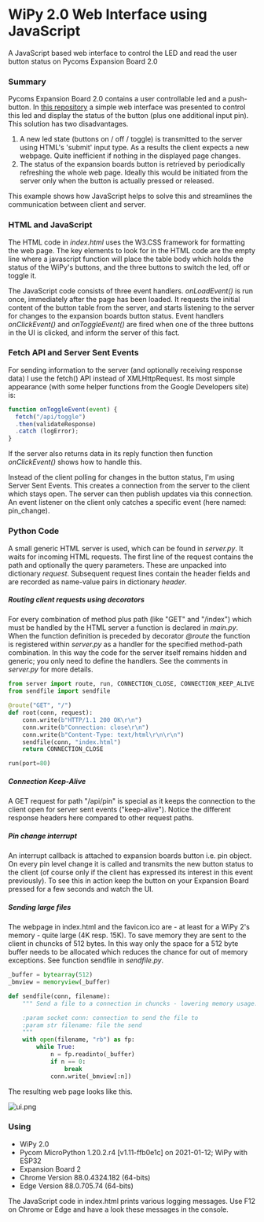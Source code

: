 # WiPy 2.0 Web Interface using JavaScript
A JavaScript based web interface to control the LED and read the user button status on Pycoms Expansion Board 2.0

### Summary
Pycoms Expansion Board 2.0 contains a user controllable led and a push-button. In [this repository](https://github.com/erikdelange/WiPy-2.0-Web-Interface) a simple web interface was presented to control this led and display the status of the button (plus one additional input pin). This solution has two disadvantages.
1. A new led state (buttons on / off / toggle) is transmitted to the server using HTML's 'submit' input type. As a results the client expects a new webpage. Quite inefficient if nothing in the displayed page changes.
2. The status of the expansion boards button is retrieved by periodically refreshing the whole web page. Ideally this would be initiated from the server only when the button is actually pressed or released.

This example shows how JavaScript helps to solve this and streamlines the communication between client and server.

### HTML and JavaScript
The HTML code in *index.html* uses the W3.CSS framework for formatting the web page. The key elements to look for in the HTML code are the empty line where a javascript function will place the table body which holds the status of the WiPy's buttons, and the three buttons to switch the led, off or toggle it.

The JavaScript code consists of three event handlers. *onLoadEvent()* is run once, immediately after the page has been loaded. It requests the initial content of the button table from the server, and starts listening to the server for changes to the expansion boards button status. Event handlers *onClickEvent()* and *onToggleEvent()* are fired when one of the three buttons in the UI is clicked, and inform the server of this fact.

### Fetch API and Server Sent Events
For sending information to the server (and optionally receiving response data) I use the fetch() API instead of XMLHttpRequest. Its most simple appearance (with some helper functions from the Google Developers site) is:
``` JavaScript
function onToggleEvent(event) {
  fetch("/api/toggle")
  .then(validateResponse)
  .catch (logError);
}
```
If the server also returns data in its reply function then function *onClickEvent()* shows how to handle this.

Instead of the client polling for changes in the button status, I'm using Server Sent Events. This creates a connection from the server to the client which stays open. The server can then publish updates via this connection. An event listener on the client only catches a specific event (here named: pin_change).

### Python Code
A small generic HTML server is used, which can be found in *server.py*. It waits for incoming HTML requests. The first line of the request contains the path and optionally the query parameters. These are unpacked into dictionary *request*. Subsequent request lines contain the header fields and are recorded as name-value pairs in dictionary *header*.

##### Routing client requests using decorators
For every combination of method plus path (like "GET" and "/index") which must be handled by the HTML server a function is declared in *main.py*. When the function definition is preceded by decorator *@route* the function is registered within *server.py* as a handler for the specified method-path combination. In this way the code for the server itself remains hidden and generic; you only need to define the handlers. See the comments in *server.py* for more details.
``` python
from server import route, run, CONNECTION_CLOSE, CONNECTION_KEEP_ALIVE
from sendfile import sendfile

@route("GET", "/")
def root(conn, request):
    conn.write(b"HTTP/1.1 200 OK\r\n")
    conn.write(b"Connection: close\r\n")
    conn.write(b"Content-Type: text/html\r\n\r\n")
    sendfile(conn, "index.html")
    return CONNECTION_CLOSE

run(port=80)
```
##### Connection Keep-Alive
A GET request for path "/api/pin" is special as it keeps the connection to the client open for server sent events ("keep-alive"). Notice the different response headers here compared to other request paths.

##### Pin change interrupt
An interrupt callback is attached to expansion boards button i.e. pin object. On every pin level change it is called and transmits the new button status to the client (of course only if the client has expressed its interest in this event previously). To see this in action keep the button on your Expansion Board pressed for a few seconds and watch the UI.

##### Sending large files
The webpage in index.html and the favicon.ico are - at least for a WiPy 2's memory - quite large (4K resp. 15K). To save memory they are sent to the client in chuncks of 512 bytes. In this way only the space for a 512 byte buffer needs to be allocated which reduces the chance for out of memory exceptions. See function sendfile in *sendfile.py*.
``` python
_buffer = bytearray(512)
_bmview = memoryview(_buffer)

def sendfile(conn, filename):
    """ Send a file to a connection in chuncks - lowering memory usage.

    :param socket conn: connection to send the file to
    :param str filename: file the send
    """
    with open(filename, "rb") as fp:
        while True:
            n = fp.readinto(_buffer)
            if n == 0:
                break
            conn.write(_bmview[:n])
```
The resulting web page looks like this.

![ui.png](https://github.com/erikdelange/WiPy-2.0-Web-Interface-using-JavaScript/blob/master/ui.png)

### Using
* WiPy 2.0
* Pycom MicroPython 1.20.2.r4 [v1.11-ffb0e1c] on 2021-01-12; WiPy with ESP32
* Expansion Board 2
* Chrome Version 88.0.4324.182 (64-bits)
* Edge Version 88.0.705.74 (64-bits)

The JavaScript code in index.html prints various logging messages. Use F12 on Chrome or Edge and have a look these messages in the console.

